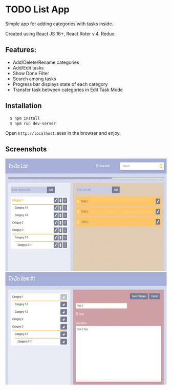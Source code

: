 # TODO List App
<p>Simple app for adding categories with tasks inside.</p>
<p>Created using React JS 16+, React Roter v.4, Redux.</p>

## Features:
* Add/Delete/Rename categories
* Add/Edit tasks
* Show Done Filter
* Search among tasks
* Progress bar displays state of each category
* Transfer task between categories in Edit Task Mode

## Installation
```
  $ npm install
  $ npm run dev-server
```

Open `http://localhost:8080` in the browser and enjoy.

## Screenshots
<img src="./public/img/screenshots/screen_1.jpg" alt="Game screenshot" width="700" height="350">
<img src="./public/img/screenshots/screen_2.jpg" alt="Game screenshot" width="700" height="350">
